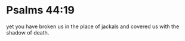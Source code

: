 # Psalms 44:19

yet you have broken us in the place of jackals and covered us with the shadow of death.
